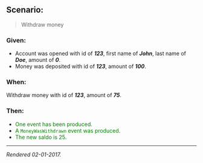 ## Scenario:

> Withdraw money

### Given:

- Account was opened with id of __*123*__, first name of __*John*__, last name of __*Doe*__, amount of __*0*__.
- Money was deposited with id of __*123*__, amount of __*100*__.

### When:

Withdraw money with id of __*123*__, amount of __*75*__.

### Then:

- <font style='color: green !important;'>One event has been produced.</font>
- <font style='color: green !important;'>A `MoneyWasWithdrawn` event was produced.</font>
- <font style='color: green !important;'>The new saldo is 25.</font>

---
*Rendered 02-01-2017.*
